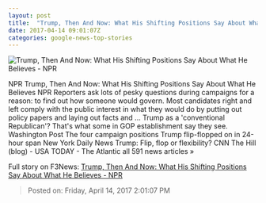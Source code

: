 ```yaml
---
layout: post
title:  "Trump, Then And Now: What His Shifting Positions Say About What He Believes - NPR"
date: 2017-04-14 09:01:07Z
categories: google-news-top-stories
---
```


![Trump, Then And Now: What His Shifting Positions Say About What He Believes - NPR](https://media.npr.org/assets/img/2017/04/13/ap_17103748643135_wide-f69d4f9992a1c7dbf33285e6c871a75c3e0079b2.jpg?s=1400)

NPR Trump, Then And Now: What His Shifting Positions Say About What He Believes NPR Reporters ask lots of pesky questions during campaigns for a reason: to find out how someone would govern. Most candidates right and left comply with the public interest in what they would do by putting out policy papers and laying out facts and ... Trump as a 'conventional Republican'? That's what some in GOP establishment say they see. Washington Post The four campaign positions Trump flip-flopped on in 24-hour span New York Daily News Trump: Flip, flop or flexibility? CNN The Hill (blog) - USA TODAY - The Atlantic all 591 news articles »


Full story on F3News: [Trump, Then And Now: What His Shifting Positions Say About What He Believes - NPR](http://www.f3nws.com/n/CF2hC)

> Posted on: Friday, April 14, 2017 2:01:07 PM

